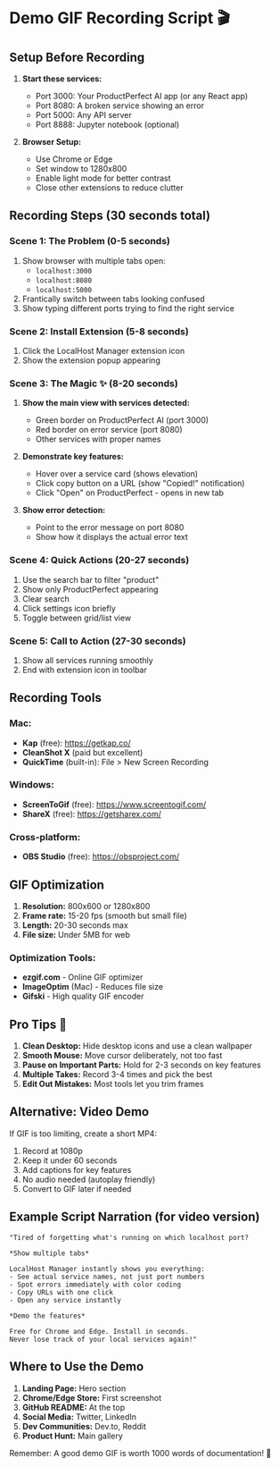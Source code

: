 # Demo GIF Recording Script 🎬

## Setup Before Recording
1. **Start these services:**
   - Port 3000: Your ProductPerfect AI app (or any React app)
   - Port 8080: A broken service showing an error
   - Port 5000: Any API server
   - Port 8888: Jupyter notebook (optional)

2. **Browser Setup:**
   - Use Chrome or Edge
   - Set window to 1280x800
   - Enable light mode for better contrast
   - Close other extensions to reduce clutter

## Recording Steps (30 seconds total)

### Scene 1: The Problem (0-5 seconds)
1. Show browser with multiple tabs open:
   - `localhost:3000`
   - `localhost:8080` 
   - `localhost:5000`
2. Frantically switch between tabs looking confused
3. Show typing different ports trying to find the right service

### Scene 2: Install Extension (5-8 seconds)
1. Click the LocalHost Manager extension icon
2. Show the extension popup appearing

### Scene 3: The Magic ✨ (8-20 seconds)
1. **Show the main view with services detected:**
   - Green border on ProductPerfect AI (port 3000)
   - Red border on error service (port 8080)
   - Other services with proper names
   
2. **Demonstrate key features:**
   - Hover over a service card (shows elevation)
   - Click copy button on a URL (show "Copied!" notification)
   - Click "Open" on ProductPerfect - opens in new tab
   
3. **Show error detection:**
   - Point to the error message on port 8080
   - Show how it displays the actual error text

### Scene 4: Quick Actions (20-27 seconds)
1. Use the search bar to filter "product"
2. Show only ProductPerfect appearing
3. Clear search
4. Click settings icon briefly
5. Toggle between grid/list view

### Scene 5: Call to Action (27-30 seconds)
1. Show all services running smoothly
2. End with extension icon in toolbar

## Recording Tools

### Mac:
- **Kap** (free): https://getkap.co/
- **CleanShot X** (paid but excellent)
- **QuickTime** (built-in): File > New Screen Recording

### Windows:
- **ScreenToGif** (free): https://www.screentogif.com/
- **ShareX** (free): https://getsharex.com/

### Cross-platform:
- **OBS Studio** (free): https://obsproject.com/

## GIF Optimization

1. **Resolution:** 800x600 or 1280x800
2. **Frame rate:** 15-20 fps (smooth but small file)
3. **Length:** 20-30 seconds max
4. **File size:** Under 5MB for web

### Optimization Tools:
- **ezgif.com** - Online GIF optimizer
- **ImageOptim** (Mac) - Reduces file size
- **Gifski** - High quality GIF encoder

## Pro Tips 🎯

1. **Clean Desktop:** Hide desktop icons and use a clean wallpaper
2. **Smooth Mouse:** Move cursor deliberately, not too fast
3. **Pause on Important Parts:** Hold for 2-3 seconds on key features
4. **Multiple Takes:** Record 3-4 times and pick the best
5. **Edit Out Mistakes:** Most tools let you trim frames

## Alternative: Video Demo

If GIF is too limiting, create a short MP4:
1. Record at 1080p
2. Keep it under 60 seconds
3. Add captions for key features
4. No audio needed (autoplay friendly)
5. Convert to GIF later if needed

## Example Script Narration (for video version)

```
"Tired of forgetting what's running on which localhost port?

*Show multiple tabs*

LocalHost Manager instantly shows you everything:
- See actual service names, not just port numbers
- Spot errors immediately with color coding  
- Copy URLs with one click
- Open any service instantly

*Demo the features*

Free for Chrome and Edge. Install in seconds.
Never lose track of your local services again!"
```

## Where to Use the Demo

1. **Landing Page:** Hero section
2. **Chrome/Edge Store:** First screenshot
3. **GitHub README:** At the top
4. **Social Media:** Twitter, LinkedIn
5. **Dev Communities:** Dev.to, Reddit
6. **Product Hunt:** Main gallery

Remember: A good demo GIF is worth 1000 words of documentation! 🚀
